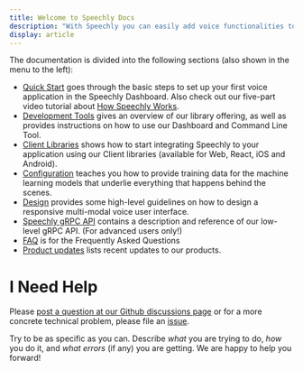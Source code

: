 ```yaml
---
title: Welcome to Speechly Docs
description: "With Speechly you can easily add voice functionalities to any user interface. We provide speech-to-text and natural language understanding features, both accessible via a simple API using ready-made client libraries. All you need to do is provide a small amount of training data for our machine learning models, and integrate one of the client libraries to your application."
display: article
---
```


The documentation is divided into the following sections (also shown in the menu to the left):

- [Quick Start](/quick-start/) goes through the basic steps to set up your first voice application in the Speechly Dashboard. Also check out our five-part video tutorial about [How Speechly Works](quick-start/how-speechly-works).
- [Development Tools](/dev-tools/) gives an overview of our library offering, as well as provides instructions on how to use our Dashboard and Command Line Tool.
- [Client Libraries](/client-libraries/) shows how to start integrating Speechly to your application using our Client libraries (available for Web, React, iOS and Android).
- [Configuration](/slu-examples/) teaches you how to provide training data for the machine learning models that underlie everything that happens behind the scenes.
- [Design](/design-philosophy/) provides some high-level guidelines on how to design a responsive multi-modal voice user interface.
- [Speechly gRPC API](/speechly-api/) contains a description and reference of our low-level gRPC API. (For advanced users only!)
- [FAQ](/faq/) is for the Frequently Asked Questions
- [Product updates](/release-notes/) lists recent updates to our products.

# I Need Help

Please [post a question at our Github discussions page](https://github.com/speechly/speechly/discussions) or for a more concrete technical problem, please file an [issue](https://github.com/speechly/speechly/issues).

Try to be as specific as you can. Describe *what* you are trying to do, *how* you do it, and *what errors* (if any) you are getting. We are happy to help you forward!
